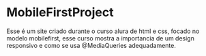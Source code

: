 # MobileFirstProject

Esse é um site criado durante o curso alura de html e css, focado no modelo mobilefirst, esse curso mostra a importancia de um design responsivo e como se usa @MediaQueries adequadamente. 

